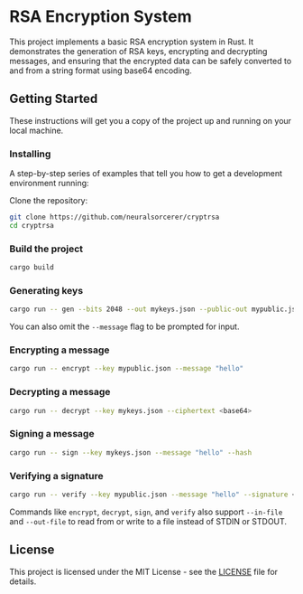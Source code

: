 # RSA Encryption System

This project implements a basic RSA encryption system in Rust. It demonstrates the generation of RSA keys, encrypting and decrypting messages, and ensuring that the encrypted data can be safely converted to and from a string format using base64 encoding.

## Getting Started

These instructions will get you a copy of the project up and running on your local machine.

### Installing

A step-by-step series of examples that tell you how to get a development environment running:

Clone the repository:

```bash
git clone https://github.com/neuralsorcerer/cryptrsa
cd cryptrsa
```

### Build the project

```bash
cargo build
```

### Generating keys

```bash
cargo run -- gen --bits 2048 --out mykeys.json --public-out mypublic.json
```

You can also omit the `--message` flag to be prompted for input.

### Encrypting a message

```bash
cargo run -- encrypt --key mypublic.json --message "hello"
```

### Decrypting a message

```bash
cargo run -- decrypt --key mykeys.json --ciphertext <base64>
```

### Signing a message

```bash
cargo run -- sign --key mykeys.json --message "hello" --hash
```

### Verifying a signature

```bash
cargo run -- verify --key mypublic.json --message "hello" --signature <base64> --hash
```

Commands like `encrypt`, `decrypt`, `sign`, and `verify` also support `--in-file` and `--out-file` to read from or write to a file instead of STDIN or STDOUT.

## License

This project is licensed under the MIT License - see the [LICENSE](LICENSE) file for details.
